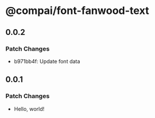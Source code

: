 # @compai/font-fanwood-text

## 0.0.2

### Patch Changes

- b971bb4f: Update font data

## 0.0.1

### Patch Changes

- Hello, world!
